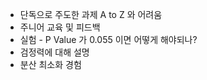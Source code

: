 
* 단독으로 주도한 과제 A to Z 와 어려움
* 주니어 교육 및 피드백
* 실험 - P Value 가 0.055 이면 어떻게 해야되나? 
* 검정력에 대해 설명
* 분산 최소화 경험